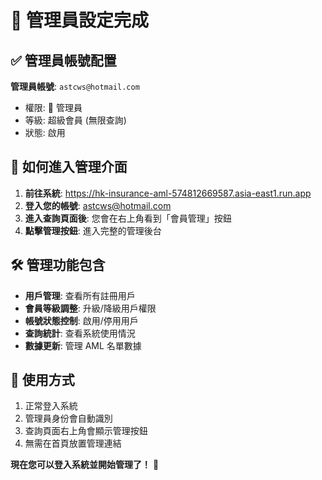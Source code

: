 # 🔧 管理員設定完成

## ✅ 管理員帳號配置

**管理員帳號**: `astcws@hotmail.com`
- 權限: 👑 管理員
- 等級: 超級會員 (無限查詢)
- 狀態: 啟用

## 🎯 如何進入管理介面

1. **前往系統**: https://hk-insurance-aml-574812669587.asia-east1.run.app
2. **登入您的帳號**: astcws@hotmail.com
3. **進入查詢頁面後**: 您會在右上角看到「會員管理」按鈕
4. **點擊管理按鈕**: 進入完整的管理後台

## 🛠️ 管理功能包含

- **用戶管理**: 查看所有註冊用戶
- **會員等級調整**: 升級/降級用戶權限
- **帳號狀態控制**: 啟用/停用用戶
- **查詢統計**: 查看系統使用情況
- **數據更新**: 管理 AML 名單數據

## 📱 使用方式

1. 正常登入系統
2. 管理員身份會自動識別
3. 查詢頁面右上角會顯示管理按鈕
4. 無需在首頁放置管理連結

**現在您可以登入系統並開始管理了！** 🚀

